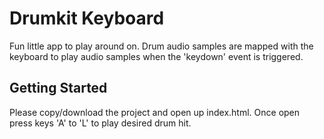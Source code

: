 # Drumkit Keyboard

Fun little app to play around on. Drum audio samples are mapped with the keyboard to play audio samples when the 'keydown' event is triggered.

## Getting Started

Please copy/download the project and open up index.html. Once open press keys 'A' to 'L' to play desired drum hit.


